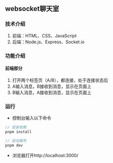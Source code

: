 ## websocket聊天室
### 技术介绍
1. 前端：HTML、CSS、JavaScript
2. 后端：Node.js、Express、Socket.io

### 功能介绍
#### 前端部分
1.  打开两个标签页（A/B），都连接，处于连接状态后
2. A输入消息，B接收到消息，显示在页面上
3. B输入消息，A接收到消息，显示在页面上


### 运行
* 控制台输入以下命令
```js
// 安装依赖
pnpm install

// 启动服务
pnpm dev
```
* 浏览器打开http://localhost:3000/
